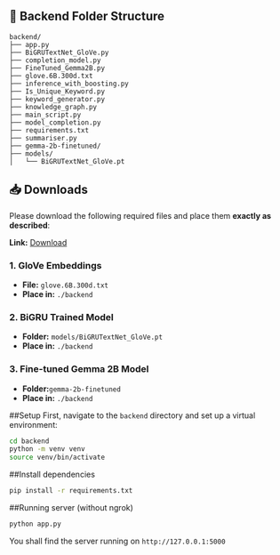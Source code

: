 ## 📁 Backend Folder Structure
```text
backend/
├── app.py
├── BiGRUTextNet_GloVe.py
├── completion_model.py
├── FineTuned_Gemma2B.py
├── glove.6B.300d.txt
├── inference_with_boosting.py
├── Is_Unique_Keyword.py
├── keyword_generator.py
├── knowledge_graph.py
├── main_script.py
├── model_completion.py
├── requirements.txt
├── summariser.py
├── gemma-2b-finetuned/
├── models/
│   └── BiGRUTextNet_GloVe.pt
```

## 📥 Downloads

Please download the following required files and place them **exactly as described**:

**Link:** [Download]([https://drive.google.com/your_bigru_link](https://drive.google.com/drive/folders/1-PYsdyYRI51MYOMejVIsX0Cya-kyV0XK?usp=sharing))

### 1. GloVe Embeddings
- **File:** `glove.6B.300d.txt`
- **Place in:** `./backend`

### 2. BiGRU Trained Model
- **Folder:** `models/BiGRUTextNet_GloVe.pt`
- **Place in:** `./backend`

### 3. Fine-tuned Gemma 2B Model
- **Folder:**`gemma-2b-finetuned`
- **Place in:** `./backend`

##Setup
First, navigate to the `backend` directory and set up a virtual environment:

```bash
cd backend
python -m venv venv
source venv/bin/activate
```

##Install dependencies

```bash
pip install -r requirements.txt
```

##Running server (without ngrok)

```bash
python app.py
```

You shall find the server running on `http://127.0.0.1:5000`


